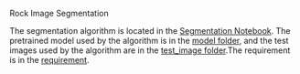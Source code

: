 Rock Image Segmentation

The segmentation algorithm is located in the [Segmentation Notebook](Rock%20Image%20Segmentation.ipynb). The pretrained model used by the algorithm is in the [model folder](model/), and the test images used by the algorithm are in the [test_image folder](test_image/).The requirement is in the [requirement](requirement.txt).
